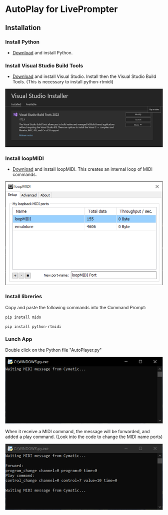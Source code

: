# AutoPlay for LivePrompter


<!-- GETTING STARTED -->
## Installation

### Install Python

* <a href="https://www.python.org/downloads/">Download</a> and install Python.

### Install Visual Studio Build Tools

* <a href="https://visualstudio.microsoft.com/downloads/?q=build+tools">Download</a> and install Visual Studio.
Install then the Visual Studio Build Tools.
(This is necessary to install python-rtmidi)

 <p align="center"><img src="images/VisualStudio.PNG" alt="avvia" width="550"></p>

### Install loopMIDI

* <a href="https://www.tobias-erichsen.de/software/loopmidi.html">Download</a> and install loopMIDI.
This creates an internal loop of MIDI commands.

<p align="center"><img src="images/loopMIDI.PNG" alt="avvia" width="550"></p>


### Install libreries

Copy and paste the following commands into the Command Prompt:

```
pip install mido
```
```
pip install python-rtmidi
```


### Lunch App
Double click on the Python file "AutoPlayer.py"
<p align="center"><img src="images/AutoPlayScreenShot.PNG" alt="avvia" width="550"></p>

When it receive a MIDI command, the message will be forwarded, and added a play command.
(Look into the code to change the MIDI name ports)

<p align="center"><img src="images/AutoPlayScreenShot_withsignal.PNG" alt="avvia" width="550"></p>


